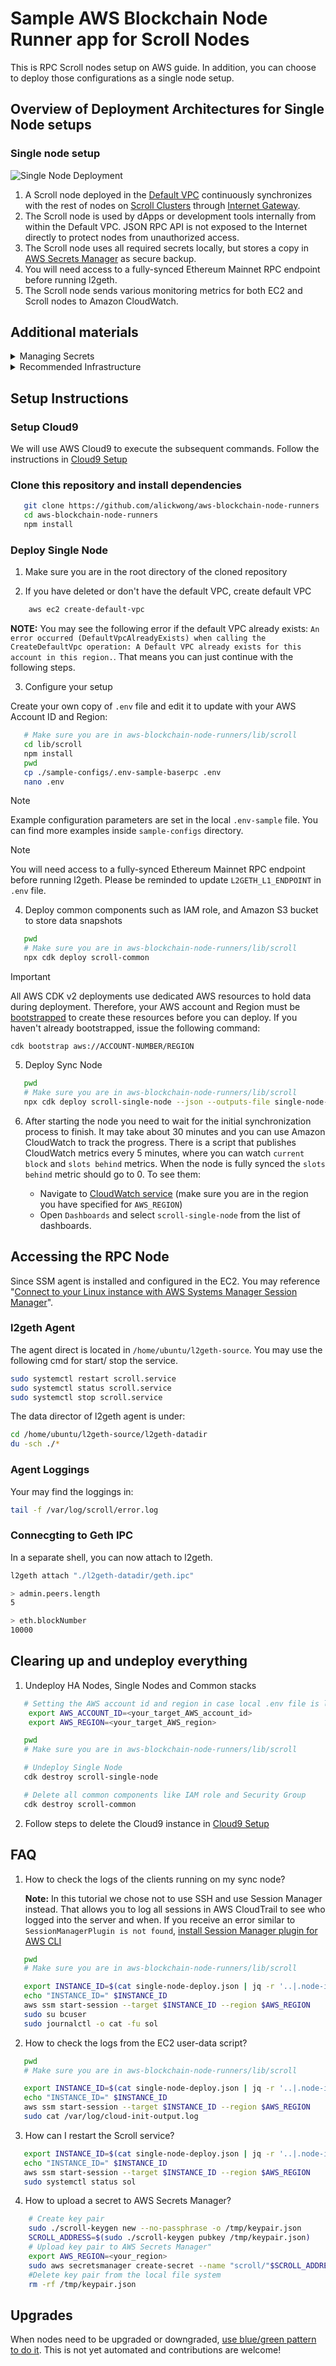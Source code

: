 # Sample AWS Blockchain Node Runner app for Scroll Nodes

This is RPC Scroll nodes setup on AWS guide. In addition, you can choose to deploy those configurations as a single node setup. 

## Overview of Deployment Architectures for Single Node setups

### Single node setup

![Single Node Deployment](./doc/assets/Architecture-SingleNode_v2.jpg)

1.	A Scroll node deployed in the [Default VPC](https://docs.aws.amazon.com/vpc/latest/userguide/default-vpc.html) continuously synchronizes with the rest of nodes on [Scroll Clusters](https://docs.scroll.com/clusters) through [Internet Gateway](https://docs.aws.amazon.com/vpc/latest/userguide/VPC_Internet_Gateway.html).
2.	The Scroll node is used by dApps or development tools internally from within the Default VPC. JSON RPC API is not exposed to the Internet directly to protect nodes from unauthorized access.
3.	The Scroll node uses all required secrets locally, but stores a copy in [AWS Secrets Manager](https://docs.aws.amazon.com/secretsmanager/latest/userguide/intro.html) as secure backup.
4.  You will need access to a fully-synced Ethereum Mainnet RPC endpoint before running l2geth.
5.  The Scroll node sends various monitoring metrics for both EC2 and Scroll nodes to Amazon CloudWatch.


## Additional materials

<details>

<summary>Managing Secrets</summary>

During the startup, if a node can't find the necessary identity file on the attached Root EBS volume, it generates a new one and stores it in AWS Secrets Manager. For a single-node deployment, the ARN of a secret can be provided within the `.env` configuration file with configuration and the node will pick it up.

Base RPC and Extended RPC nodes use only 1 secret:

- **Scroll Node Identity Secret**: The identity key pair for a Scroll node.

Consensus node uses up to 3 more identity secrets:

- **Vote Account Secret**: The [Validator Identity's key pair](https://docs.scroll.com/running-validator/vote-accounts#validator-identity).

- **Authorized Withdrawer Account Secret**: The [Authorized Withdrawer key pair](https://docs.scroll.com/running-validator/vote-accounts#authorized-withdrawer).

- **Registration Transaction Funding Account Secret**: An account that has sufficient SOL to pay for on-chain validator creation transaction. If not present, the node provisioning script assumes the on-chain validator creation transaction was issued elsewhere and will skip it.

</details>

<details>

<summary>Recommended Infrastructure</summary>

## Hardware Requirements

**Minimum**

- Machine comparable to AWS `t3.large` [instance](https://aws.amazon.com/ec2/instance-types/t3/).
- 500GB SSD storage.

**Recommended**

- Machine comparable to AWS `t3.2xlarge` [instance](https://aws.amazon.com/ec2/instance-types/t3/).
- 1TB SSD storage.`
</details>

## Setup Instructions

### Setup Cloud9

We will use AWS Cloud9 to execute the subsequent commands. Follow the instructions in [Cloud9 Setup](../../docs/setup-cloud9.md)

### Clone this repository and install dependencies

```bash
   git clone https://github.com/alickwong/aws-blockchain-node-runners
   cd aws-blockchain-node-runners
   npm install
```

### Deploy Single Node

1. Make sure you are in the root directory of the cloned repository

2. If you have deleted or don't have the default VPC, create default VPC

```bash
    aws ec2 create-default-vpc
   ```

**NOTE:** You may see the following error if the default VPC already exists: `An error occurred (DefaultVpcAlreadyExists) when calling the CreateDefaultVpc operation: A Default VPC already exists for this account in this region.`. That means you can just continue with the following steps.

3. Configure your setup

Create your own copy of `.env` file and edit it to update with your AWS Account ID and Region:
```bash
   # Make sure you are in aws-blockchain-node-runners/lib/scroll
   cd lib/scroll
   npm install
   pwd
   cp ./sample-configs/.env-sample-baserpc .env
   nano .env
```
> [!NOTE]
> Example configuration parameters are set in the local `.env-sample` file. You can find more examples inside `sample-configs` directory.

> [!NOTE]
> You will need access to a fully-synced Ethereum Mainnet RPC endpoint before running l2geth. Please be reminded to update `L2GETH_L1_ENDPOINT` in `.env` file.


4. Deploy common components such as IAM role, and Amazon S3 bucket to store data snapshots

```bash
   pwd
   # Make sure you are in aws-blockchain-node-runners/lib/scroll
   npx cdk deploy scroll-common
```

> [!IMPORTANT]
> All AWS CDK v2 deployments use dedicated AWS resources to hold data during deployment. Therefore, your AWS account and Region must be [bootstrapped](https://docs.aws.amazon.com/cdk/v2/guide/bootstrapping.html) to create these resources before you can deploy. If you haven't already bootstrapped, issue the following command:
> ```angular2html 
> cdk bootstrap aws://ACCOUNT-NUMBER/REGION
> ```

5. Deploy Sync Node

```bash
   pwd
   # Make sure you are in aws-blockchain-node-runners/lib/scroll
   npx cdk deploy scroll-single-node --json --outputs-file single-node-deploy.json
```

6. After starting the node you need to wait for the initial synchronization process to finish. It may take about 30 minutes and you can use Amazon CloudWatch to track the progress. There is a script that publishes CloudWatch metrics every 5 minutes, where you can watch `current block` and `slots behind` metrics. When the node is fully synced the `slots behind` metric should go to 0. To see them:

    - Navigate to [CloudWatch service](https://console.aws.amazon.com/cloudwatch/) (make sure you are in the region you have specified for `AWS_REGION`)
    - Open `Dashboards` and select `scroll-single-node` from the list of dashboards.

## Accessing the RPC Node
Since SSM agent is installed and configured in the EC2. You may reference "[Connect to your Linux instance with AWS Systems Manager Session Manager](https://docs.aws.amazon.com/AWSEC2/latest/UserGuide/session-manager-to-linux.html)".

### l2geth Agent
The agent direct is located in `/home/ubuntu/l2geth-source`. You may use the following cmd for start/ stop the service.
```bash
sudo systemctl restart scroll.service
sudo systemctl status scroll.service
sudo systemctl stop scroll.service
```
The data director of l2geth agent is under:
```bash
cd /home/ubuntu/l2geth-source/l2geth-datadir
du -sch ./*
```
### Agent Loggings
Your may find the loggings in:
```bash
tail -f /var/log/scroll/error.log
```

### Connecgting to Geth IPC
In a separate shell, you can now attach to l2geth.
```bash
l2geth attach "./l2geth-datadir/geth.ipc"

> admin.peers.length
5

> eth.blockNumber
10000
```

## Clearing up and undeploy everything

1. Undeploy HA Nodes, Single Nodes and Common stacks

```bash
   # Setting the AWS account id and region in case local .env file is lost
    export AWS_ACCOUNT_ID=<your_target_AWS_account_id>
    export AWS_REGION=<your_target_AWS_region>

   pwd
   # Make sure you are in aws-blockchain-node-runners/lib/scroll

   # Undeploy Single Node
   cdk destroy scroll-single-node

   # Delete all common components like IAM role and Security Group
   cdk destroy scroll-common
```

2. Follow steps to delete the Cloud9 instance in [Cloud9 Setup](../../doc/setup-cloud9.md)

## FAQ

1. How to check the logs of the clients running on my sync node?

   **Note:** In this tutorial we chose not to use SSH and use Session Manager instead. That allows you to log all sessions in AWS CloudTrail to see who logged into the server and when. If you receive an error similar to `SessionManagerPlugin is not found`, [install Session Manager plugin for AWS CLI](https://docs.aws.amazon.com/systems-manager/latest/userguide/session-manager-working-with-install-plugin.html)

```bash
   pwd
   # Make sure you are in aws-blockchain-node-runners/lib/scroll

   export INSTANCE_ID=$(cat single-node-deploy.json | jq -r '..|.node-instance-id? | select(. != null)')
   echo "INSTANCE_ID=" $INSTANCE_ID
   aws ssm start-session --target $INSTANCE_ID --region $AWS_REGION
   sudo su bcuser
   sudo journalctl -o cat -fu sol
```
2. How to check the logs from the EC2 user-data script?

```bash
   pwd
   # Make sure you are in aws-blockchain-node-runners/lib/scroll

   export INSTANCE_ID=$(cat single-node-deploy.json | jq -r '..|.node-instance-id? | select(. != null)')
   echo "INSTANCE_ID=" $INSTANCE_ID
   aws ssm start-session --target $INSTANCE_ID --region $AWS_REGION
   sudo cat /var/log/cloud-init-output.log
```

3. How can I restart the Scroll service?

``` bash
   export INSTANCE_ID=$(cat single-node-deploy.json | jq -r '..|.node-instance-id? | select(. != null)')
   echo "INSTANCE_ID=" $INSTANCE_ID
   aws ssm start-session --target $INSTANCE_ID --region $AWS_REGION
   sudo systemctl status sol
```
4. How to upload a secret to AWS Secrets Manager?
```bash
    # Create key pair
    sudo ./scroll-keygen new --no-passphrase -o /tmp/keypair.json
    SCROLL_ADDRESS=$(sudo ./scroll-keygen pubkey /tmp/keypair.json)
    # Upload key pair to AWS Secrets Manager"
    export AWS_REGION=<your_region>
    sudo aws secretsmanager create-secret --name "scroll/"$SCROLL_ADDRESS --description "Scroll secret key pair" --secret-string file:///tmp/keypair.json --region $AWS_REGION
    #Delete key pair from the local file system
    rm -rf /tmp/keypair.json

```

## Upgrades

When nodes need to be upgraded or downgraded, [use blue/green pattern to do it](https://aws.amazon.com/blogs/devops/performing-bluegreen-deployments-with-aws-codedeploy-and-auto-scaling-groups/). This is not yet automated and contributions are welcome!
